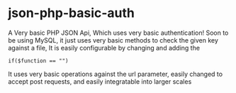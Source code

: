 # json-php-basic-auth
A Very basic PHP JSON Api, Which uses very basic authentication! Soon to be using MySQL, it just uses very basic methods to check the given key against a file, It is easily configurable by changing and adding the 
```
if($function == "")
```
It uses very basic operations against the url parameter, easily changed to accept post requests, and easily integratable into larger scales
